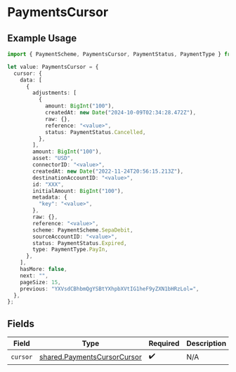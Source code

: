 # PaymentsCursor

## Example Usage

```typescript
import { PaymentScheme, PaymentsCursor, PaymentStatus, PaymentType } from "@formance/formance-sdk/sdk/models/shared";

let value: PaymentsCursor = {
  cursor: {
    data: [
      {
        adjustments: [
          {
            amount: BigInt("100"),
            createdAt: new Date("2024-10-09T02:34:28.472Z"),
            raw: {},
            reference: "<value>",
            status: PaymentStatus.Cancelled,
          },
        ],
        amount: BigInt("100"),
        asset: "USD",
        connectorID: "<value>",
        createdAt: new Date("2022-11-24T20:56:15.213Z"),
        destinationAccountID: "<value>",
        id: "XXX",
        initialAmount: BigInt("100"),
        metadata: {
          "key": "<value>",
        },
        raw: {},
        reference: "<value>",
        scheme: PaymentScheme.SepaDebit,
        sourceAccountID: "<value>",
        status: PaymentStatus.Expired,
        type: PaymentType.PayIn,
      },
    ],
    hasMore: false,
    next: "",
    pageSize: 15,
    previous: "YXVsdCBhbmQgYSBtYXhpbXVtIG1heF9yZXN1bHRzLol=",
  },
};
```

## Fields

| Field                                                                             | Type                                                                              | Required                                                                          | Description                                                                       |
| --------------------------------------------------------------------------------- | --------------------------------------------------------------------------------- | --------------------------------------------------------------------------------- | --------------------------------------------------------------------------------- |
| `cursor`                                                                          | [shared.PaymentsCursorCursor](../../../sdk/models/shared/paymentscursorcursor.md) | :heavy_check_mark:                                                                | N/A                                                                               |